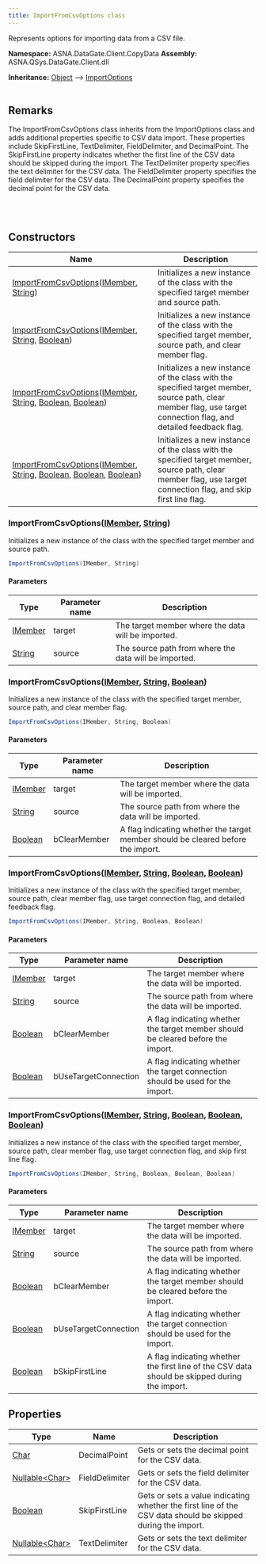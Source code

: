 ```yaml
---
title: ImportFromCsvOptions class
---
```


Represents options for importing data from a CSV file.

**Namespace:** ASNA.DataGate.Client.CopyData
**Assembly:** ASNA.QSys.DataGate.Client.dll

**Inheritance:** [Object](https://docs.microsoft.com/en-us/dotnet/api/system.object) --> [ImportOptions](/reference/datagate/datagate-client/import-options.html)
<br>
<br>

## Remarks
The ImportFromCsvOptions class inherits from the ImportOptions class and adds additional properties specific to CSV data import.
These properties include SkipFirstLine, TextDelimiter, FieldDelimiter, and DecimalPoint.
The SkipFirstLine property indicates whether the first line of the CSV data should be skipped during the import.
The TextDelimiter property specifies the text delimiter for the CSV data.
The FieldDelimiter property specifies the field delimiter for the CSV data.
The DecimalPoint property specifies the decimal point for the CSV data.

<br>
<br>

## Constructors

| Name | Description |
| --- | --- |
| [ImportFromCsvOptions](#importfromcsvoptionsimember-string)([IMember](/reference/datagate/datagate-client/i-member.html), [String](https://docs.microsoft.com/en-us/dotnet/api/system.string)) | Initializes a new instance of the  class with the specified target member and source path.
| [ImportFromCsvOptions](#importfromcsvoptionsimember-string-boolean)([IMember](/reference/datagate/datagate-client/i-member.html), [String](https://docs.microsoft.com/en-us/dotnet/api/system.string), [Boolean](https://docs.microsoft.com/en-us/dotnet/api/system.boolean)) | Initializes a new instance of the  class with the specified target member, source path, and clear member flag.
| [ImportFromCsvOptions](#importfromcsvoptionsimember-string-boolean-boolean)([IMember](/reference/datagate/datagate-client/i-member.html), [String](https://docs.microsoft.com/en-us/dotnet/api/system.string), [Boolean](https://docs.microsoft.com/en-us/dotnet/api/system.boolean), [Boolean](https://docs.microsoft.com/en-us/dotnet/api/system.boolean)) | Initializes a new instance of the  class with the specified target member, source path, clear member flag, use target connection flag, and detailed feedback flag.
| [ImportFromCsvOptions](#importfromcsvoptionsimember-string-boolean-boolean-boolean)([IMember](/reference/datagate/datagate-client/i-member.html), [String](https://docs.microsoft.com/en-us/dotnet/api/system.string), [Boolean](https://docs.microsoft.com/en-us/dotnet/api/system.boolean), [Boolean](https://docs.microsoft.com/en-us/dotnet/api/system.boolean), [Boolean](https://docs.microsoft.com/en-us/dotnet/api/system.boolean)) | Initializes a new instance of the  class with the specified target member, source path, clear member flag, use target connection flag, and skip first line flag.

### ImportFromCsvOptions([IMember](/reference/datagate/datagate-client/i-member.html), [String](https://docs.microsoft.com/en-us/dotnet/api/system.string))

Initializes a new instance of the  class with the specified target member and source path.

```cs
ImportFromCsvOptions(IMember, String)
```

#### Parameters

| Type | Parameter name | Description
| --- | --- | ---
| [IMember](/reference/datagate/datagate-client/i-member.html) | target | The target member where the data will be imported.
| [String](https://docs.microsoft.com/en-us/dotnet/api/system.string) | source | The source path from where the data will be imported.

### ImportFromCsvOptions([IMember](/reference/datagate/datagate-client/i-member.html), [String](https://docs.microsoft.com/en-us/dotnet/api/system.string), [Boolean](https://docs.microsoft.com/en-us/dotnet/api/system.boolean))

Initializes a new instance of the  class with the specified target member, source path, and clear member flag.

```cs
ImportFromCsvOptions(IMember, String, Boolean)
```

#### Parameters

| Type | Parameter name | Description
| --- | --- | ---
| [IMember](/reference/datagate/datagate-client/i-member.html) | target | The target member where the data will be imported.
| [String](https://docs.microsoft.com/en-us/dotnet/api/system.string) | source | The source path from where the data will be imported.
| [Boolean](https://docs.microsoft.com/en-us/dotnet/api/system.boolean) | bClearMember | A flag indicating whether the target member should be cleared before the import.

### ImportFromCsvOptions([IMember](/reference/datagate/datagate-client/i-member.html), [String](https://docs.microsoft.com/en-us/dotnet/api/system.string), [Boolean](https://docs.microsoft.com/en-us/dotnet/api/system.boolean), [Boolean](https://docs.microsoft.com/en-us/dotnet/api/system.boolean))

Initializes a new instance of the  class with the specified target member, source path, clear member flag, use target connection flag, and detailed feedback flag.

```cs
ImportFromCsvOptions(IMember, String, Boolean, Boolean)
```

#### Parameters

| Type | Parameter name | Description
| --- | --- | ---
| [IMember](/reference/datagate/datagate-client/i-member.html) | target | The target member where the data will be imported.
| [String](https://docs.microsoft.com/en-us/dotnet/api/system.string) | source | The source path from where the data will be imported.
| [Boolean](https://docs.microsoft.com/en-us/dotnet/api/system.boolean) | bClearMember | A flag indicating whether the target member should be cleared before the import.
| [Boolean](https://docs.microsoft.com/en-us/dotnet/api/system.boolean) | bUseTargetConnection | A flag indicating whether the target connection should be used for the import.

### ImportFromCsvOptions([IMember](/reference/datagate/datagate-client/i-member.html), [String](https://docs.microsoft.com/en-us/dotnet/api/system.string), [Boolean](https://docs.microsoft.com/en-us/dotnet/api/system.boolean), [Boolean](https://docs.microsoft.com/en-us/dotnet/api/system.boolean), [Boolean](https://docs.microsoft.com/en-us/dotnet/api/system.boolean))

Initializes a new instance of the  class with the specified target member, source path, clear member flag, use target connection flag, and skip first line flag.

```cs
ImportFromCsvOptions(IMember, String, Boolean, Boolean, Boolean)
```

#### Parameters

| Type | Parameter name | Description
| --- | --- | ---
| [IMember](/reference/datagate/datagate-client/i-member.html) | target | The target member where the data will be imported.
| [String](https://docs.microsoft.com/en-us/dotnet/api/system.string) | source | The source path from where the data will be imported.
| [Boolean](https://docs.microsoft.com/en-us/dotnet/api/system.boolean) | bClearMember | A flag indicating whether the target member should be cleared before the import.
| [Boolean](https://docs.microsoft.com/en-us/dotnet/api/system.boolean) | bUseTargetConnection | A flag indicating whether the target connection should be used for the import.
| [Boolean](https://docs.microsoft.com/en-us/dotnet/api/system.boolean) | bSkipFirstLine | A flag indicating whether the first line of the CSV data should be skipped during the import.

## Properties

| Type | Name | Description
| --- | --- | --- 
| [Char](https://learn.microsoft.com/en-us/dotnet/csharp/language-reference/builtin-types/char) | DecimalPoint | Gets or sets the decimal point for the CSV data. |
| [Nullable\<Char\>](https://learn.microsoft.com/en-us/dotnet/csharp/language-reference/builtin-types/nullable-value-types) | FieldDelimiter | Gets or sets the field delimiter for the CSV data. |
| [Boolean](https://docs.microsoft.com/en-us/dotnet/api/system.boolean) | SkipFirstLine | Gets or sets a value indicating whether the first line of the CSV data should be skipped during the import. |
| [Nullable\<Char\>](https://learn.microsoft.com/en-us/dotnet/csharp/language-reference/builtin-types/nullable-value-types) | TextDelimiter | Gets or sets the text delimiter for the CSV data. |
